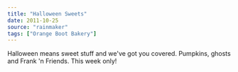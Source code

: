 ```yaml
---
title: "Halloween Sweets"
date: 2011-10-25
source: "rainmaker"
tags: ["Orange Boot Bakery"]
---
```


Halloween means sweet stuff and we've got you covered. Pumpkins, ghosts and Frank 'n Friends. This week only!
